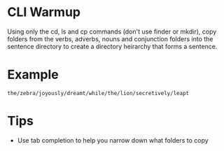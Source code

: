 # CLI Warmup
Using only the cd, ls and cp commands (don't use finder or mkdir), copy folders from the verbs, adverbs, nouns and conjunction folders into the sentence directory to create a directory heirarchy that forms a sentence.

# Example
`the/zebra/joyously/dreamt/while/the/lion/secretively/leapt`

# Tips
* Use tab completion to help you narrow down what folders to copy
